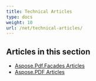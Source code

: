 ```yaml
---
title: Technical Articles
type: docs
weight: 10
url: /net/technical-articles/
---
```


## **Articles in this section**
- [Aspose.Pdf.Facades Articles](/pdf/net/aspose-pdf-facades-articles/)
- [Aspose.PDF Articles](/pdf/net/aspose-pdf-articles/)


